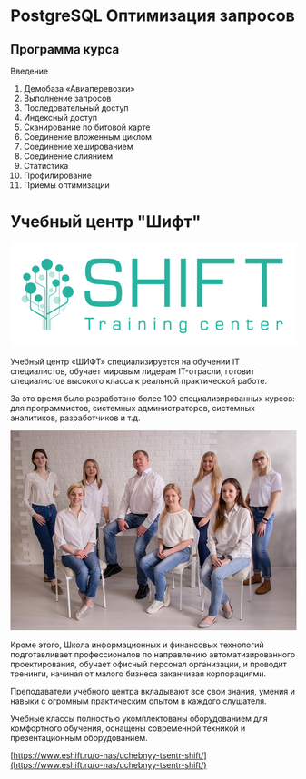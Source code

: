 
# PostgreSQL Оптимизация запросов


## Программа курса
 
Введение	

1.	Демобаза «Авиаперевозки»
2.	Выполнение запросов	
3.	Последовательный доступ	
4.	Индексный доступ	
5.	Сканирование по битовой карте	
6.	Соединение вложенным циклом	
7.	Соединение хешированием	
8.	Соединение слиянием	
9.	Статистика	
10.	Профилирование	
11.	Приемы оптимизации
 


# Учебный центр "Шифт"

![alt text](img/shift_logo.png)





Учебный центр «ШИФТ» специализируется на обучении IT специалистов, обучает мировым лидерам IT-отрасли, готовит специалистов высокого класса к реальной практической работе.

За это время было разработано более 100 специализированных курсов: для программистов, системных администраторов, системных аналитиков, разработчиков и т.д.

![alt text](img/shift.png)


Кроме этого, Школа информационных и финансовых технологий подготавливает профессионалов по направлению автоматизированного проектирования, обучает офисный персонал организации, и проводит тренинги, начиная от малого бизнеса заканчивая корпорациями. 


Преподаватели учебного центра вкладывают все свои знания, умения и навыки с огромным практическим опытом в каждого слушателя.

Учебные классы полностью укомплектованы оборудованием для комфортного обучения, оснащены современной техникой и презентационным оборудованием.

[https://www.eshift.ru/o-nas/uchebnyy-tsentr-shift/](https://www.eshift.ru/o-nas/uchebnyy-tsentr-shift/)